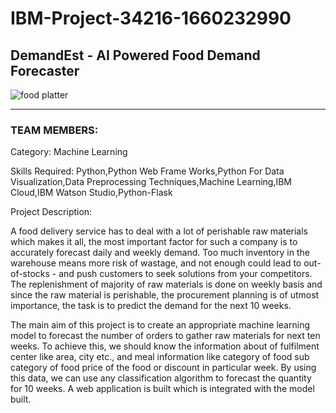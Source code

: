 # IBM-Project-34216-1660232990

## DemandEst - AI Powered Food Demand Forecaster


![food platter](https://images.pexels.com/photos/8753672/pexels-photo-8753672.jpeg?auto=compress&cs=tinysrgb&w=1000)




***
### TEAM MEMBERS:
Category: Machine Learning

Skills Required:
Python,Python Web Frame Works,Python For Data Visualization,Data Preprocessing Techniques,Machine Learning,IBM Cloud,IBM Watson Studio,Python-Flask

Project Description:

A food delivery service has to deal with a lot of perishable raw materials which makes it all, the most important factor for such a company is to accurately forecast daily and weekly demand. Too much inventory in the warehouse means more risk of wastage, and not enough could lead to out-of-stocks - and push customers to seek solutions from your competitors. The replenishment of majority of raw materials is done on weekly basis and since the raw material is perishable, the procurement planning is of utmost importance, the task is to predict the demand for the next 10 weeks.

The main aim of this project is to create an appropriate machine learning model to forecast the number of orders to gather raw materials for next ten weeks. To achieve this, we should know the information about of fulfilment center like area, city etc., and meal information like category of food sub category of food price of the food or discount in particular week. By using this data, we can use any classification algorithm to forecast the quantity for 10 weeks. A web application is built which is integrated with the model built.


